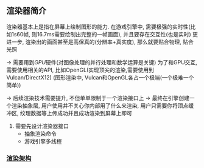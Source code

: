 ## 渲染器简介

渲染器基本上是指在屏幕上绘制图形的能力.
在游戏引擎中, 需要极强的实时性(比如1s60帧, 则16.7ms需要绘制出完整的一帧画面), 并且要存在交互性(也是实时)
更进一步, 渲染出的画面甚至是高保真的(分辨率+真实度), 那么就要贴合物理, 贴合光照

-> 需要用到*GPU*硬件(对图像处理的并行处理和数学运算是关键)
为了和GPU交互, 需要使用相关的API, 比如OpenGL(实现顶尖的渲染,需要使用到Vulcan/DirectX12)
(图形渲染中, Vulcan和OpenGL各占一个极端(一个极难一个简单))

-> 后续渲染技术需要提升, 不但单单限制于一个渲染接口上
-> 最终在引擎创建一个渲染抽象层, 用户使用并不关心你内部用了什么来渲染, 用户只需要你将顶点缓冲区, 纹理数据等上传成功并且成功渲染到屏幕上即可

1. 需要先设计渲染器接口
    - 抽象渲染命令
    - 游戏引擎多线程

### [渲染架构](./render_architecture.md)

